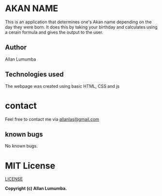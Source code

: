 # AKAN NAME
This is an application that determines one's Akan name depending on the day they were born. It does this by taking your birthday and calculates using a cerain formula and gives the output to the user.

## Author
Allan Lumumba

## Technologies used
The webpage was created using basic HTML, CSS and js

# contact
Feel free to contact me via allanlas@gmail.com

## known bugs
No known bugs.

# MIT License

[LICENSE](LICENSE)

__Copyright (c) Allan Lumumba.__
